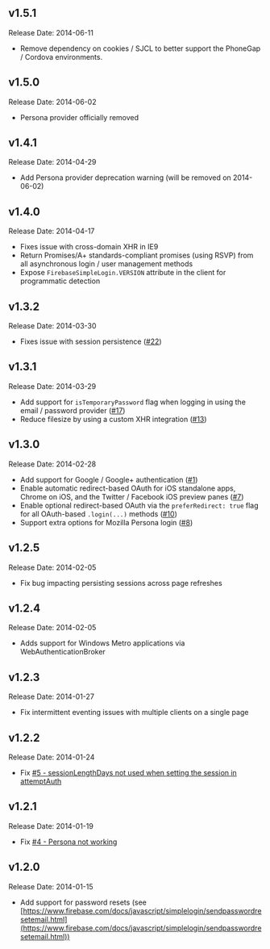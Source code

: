 v1.5.1
-------------
Release Date: 2014-06-11

  * Remove dependency on cookies / SJCL to better support the PhoneGap / Cordova environments.

v1.5.0
-------------
Release Date: 2014-06-02

  * Persona provider officially removed

v1.4.1
-------------
Release Date: 2014-04-29

  * Add Persona provider deprecation warning (will be removed on 2014-06-02)

v1.4.0
-------------
Release Date: 2014-04-17

  * Fixes issue with cross-domain XHR in IE9
  * Return Promises/A+ standards-compliant promises (using RSVP) from all asynchronous login / user management methods
  * Expose `FirebaseSimpleLogin.VERSION` attribute in the client for programmatic detection

v1.3.2
-------------
Release Date: 2014-03-30

  * Fixes issue with session persistence ([#22](https://github.com/firebase/firebase-simple-login/issues/22))

v1.3.1
-------------
Release Date: 2014-03-29

  * Add support for `isTemporaryPassword` flag when logging in using the email / password provider ([#17](https://github.com/firebase/firebase-simple-login/issues/17))
  * Reduce filesize by using a custom XHR integration ([#13](https://github.com/firebase/firebase-simple-login/issues/13))

v1.3.0
-------------
Release Date: 2014-02-28

  * Add support for Google / Google+ authentication ([#1](https://github.com/firebase/firebase-simple-login/issues/1))
  * Enable automatic redirect-based OAuth for iOS standalone apps, Chrome on iOS, and the Twitter / Facebook iOS preview panes ([#7](https://github.com/firebase/firebase-simple-login/issues/7))
  * Enable optional redirect-based OAuth via the `preferRedirect: true` flag for all OAuth-based `.login(...)` methods  ([#10](https://github.com/firebase/firebase-simple-login/issues/10))
  * Support extra options for Mozilla Persona login ([#8](https://github.com/firebase/firebase-simple-login/issues/8))

v1.2.5
-------------
Release Date: 2014-02-05

* Fix bug impacting persisting sessions across page refreshes

v1.2.4
-------------
Release Date: 2014-02-05

* Adds support for Windows Metro applications via WebAuthenticationBroker

v1.2.3
-------------
Release Date: 2014-01-27

* Fix intermittent eventing issues with multiple clients on a single page

v1.2.2
-------------
Release Date: 2014-01-24

* Fix [#5 - sessionLengthDays not used when setting the session in attemptAuth](https://github.com/firebase/firebase-simple-login/issues/5)

v1.2.1
-------------
Release Date: 2014-01-19

* Fix [#4 - Persona not working](https://github.com/firebase/firebase-simple-login/pull/4)

v1.2.0
-------------
Release Date: 2014-01-15

  * Add support for password resets (see [https://www.firebase.com/docs/javascript/simplelogin/sendpasswordresetemail.html](https://www.firebase.com/docs/javascript/simplelogin/sendpasswordresetemail.html))
